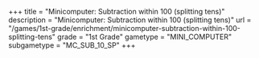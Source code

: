 +++
title = "Minicomputer: Subtraction within 100 (splitting tens)"
description = "Minicomputer: Subtraction within 100 (splitting tens)"
url = "/games/1st-grade/enrichment/minicomputer-subtraction-within-100-splitting-tens"
grade = "1st Grade"
gametype = "MINI_COMPUTER"
subgametype = "MC_SUB_10_SP"
+++